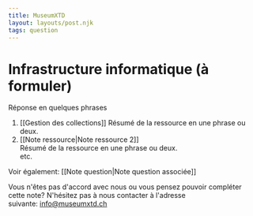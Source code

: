 ```yaml
---
title: MuseumXTD
layout: layouts/post.njk
tags: question
---
```

# Infrastructure informatique (à formuler)
Réponse en quelques phrases  
  
1. [[Gestion des collections]]
   Résumé de la ressource en une phrase ou deux.   
2. [[Note ressource|Note ressource 2]]   
   Résumé de la ressource en une phrase ou deux.  
etc. 

Voir également: [[Note question|Note question associée]]
 
Vous n'êtes pas d'accord avec nous ou vous pensez pouvoir compléter cette note? N'hésitez pas à nous contacter à l'adresse suivante: [info@museumxtd.ch](mailto:info@museumxtd.ch)